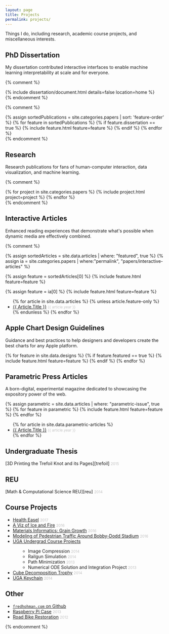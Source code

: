 ```yaml
---
layout: page
title: Projects
permalink: projects/
---
```


Things I do, including research, academic course projects, and miscellaneous interests.

## PhD Dissertation

My dissertation contributed interactive interfaces to enable machine learning interpretability at scale and for everyone.

{% comment %}
<div class="cover-wrapper cover-wrapper-1-col l-text">
 {% include dissertation/document.html details=false location=home %}
</div>
{% endcomment %}

{% comment %}
<div class="cover-wrapper cover-wrapper-3-col l-page">
 {% assign sortedPublications = site.categories.papers | sort: 'feature-order' %}
 {% for feature in sortedPublications %}
  {% if feature.dissertation == true %}
   {% include feature.html feature=feature %}
  {% endif %}
 {% endfor %}
</div>
{% endcomment %}

<div class="project-spacer-small"></div>

## Research

Research publications for fans of human-computer interaction, data visualization, and machine learning.

<div class="project-spacer-small"></div>

{% comment %}
<div class="l-page project-grid">
    {% for project in site.categories.papers %}
    {% include project.html project=project %}
    {% endfor %}
</div>
{% endcomment %}

<div class="project-spacer"></div>

## Interactive Articles

Enhanced reading experiences that demonstrate what's possible when dynamic media are effectively combined.

<div class="project-spacer-small"></div>

{% comment %}
<div class="cover-wrapper cover-wrapper-2-col l-middle">
 {% assign sortedArticles = site.data.articles | where: "featured", true %}
 {% assign ia = site.categories.papers | where:"permalink", "papers/interactive-articles" %}

 {% assign feature = sortedArticles[0] %}
 {% include feature.html feature=feature %}

 {% assign feature = ia[0] %}
 {% include feature.html feature=feature %}
</div>

<div class="project-spacer-small"></div>

<ul>
    {% for article in site.data.articles %}
        {% unless article.feature-only %}
            <li><a href="{{ article.url }}" style="text-transform: capitalize">{{ article.title }}</a> <small style="color: #c0c0c0">{{ article.year }}</small></li>
        {% endunless %}
    {% endfor %}
</ul>

<div class="project-spacer-small"></div>

## Apple Chart Design Guidelines

Guidance and best practices to help designers and developers create the best charts for any Apple platform.

<div class="project-spacer-small"></div>

<div class="cover-wrapper cover-wrapper-2-col l-middle">
 {% for feature in site.data.designs %}
  {% if feature.featured == true %}
   {% include feature.html feature=feature %}
  {% endif %}
 {% endfor %}
</div>

<div class="project-spacer"></div>

## Parametric Press Articles

A born-digital, experimental magazine dedicated to showcasing the expository power of the web.

<div class="project-spacer-small"></div>

<div class="cover-wrapper cover-wrapper-2-col l-middle">
 {% assign parametric = site.data.articles | where: "parametric-issue", true %}
 {% for feature in parametric %}
  {% include feature.html feature=feature %}
 {% endfor %}
</div>

<div class="project-spacer-small"></div>

<ul>
    {% for article in site.data.parametric-articles %}
        <li><a href="{{ article.url }}" style="text-transform: capitalize">{{ article.title }}</a> <small style="color: #c0c0c0">{{ article.year }}</small></li>
    {% endfor %}
</ul>

<div class="project-spacer-small"></div>

## Undergraduate Thesis

[3D Printing the Trefoil Knot and its Pages][trefoil] <small style="color: #c0c0c0">2015</small>

<div class="project-spacer-small"></div>

## REU

[Math & Computational Science REU][reu] <small style="color: #c0c0c0">2014</small>

## Course Projects

<ul>
    <li><a href="{{ site.url }}/projects/cs-6750-health-easel">Health Easel</a> <small style="color: #c0c0c0">2017</small></li>
    <li><a href="{{ site.url }}/projects/cs-7450-a-viz-of-ice-and-fire">A Viz of Ice and Fire</a> <small style="color: #c0c0c0">2016</small></li>
    <li><a href="{{ site.url }}/projects/materials-informatics-grain-growth">Materials Informatics: Grain Growth</a> <small style="color: #c0c0c0">2016</small></li>
    <li><a href="{{ site.url }}/projects/cse-6730-bobby-dodd-simulation">Modeling of Pedestrian Traffic Around Bobby-Dodd Stadium</a> <small style="color: #c0c0c0">2016</small></li>
    <li><a href="{{ site.url }}/projects/uga-undergrad-course-projects">UGA Undergrad Course Projects</a></li>
    <ul style="padding-left: 3rem;">
        <li>Image Compression <small style="color: #c0c0c0">2014</small></li>
        <li>Railgun Simulation <small style="color: #c0c0c0">2014</small></li>
        <li>Path Minimization <small style="color: #c0c0c0">2013</small></li>
        <li>Numerical ODE Solution and Integration Project <small style="color: #c0c0c0">2013</small></li>
    </ul>
    <li><a href="{{ site.url }}/projects/cube-decomposition-trophy">Cube Decomposition Trophy</a> <small style="color: #c0c0c0">2014</small></li>
    <li><a href="{{ site.url }}/projects/uga-keychain">UGA Keychain</a> <small style="color: #c0c0c0">2014</small></li>
</ul>

<div class="project-spacer-small"></div>

## Other

<ul>
<li><a href="https://github.com/fredhohman/fredhohman.github.io"><code>fredhohman.com</code> on Github</a></li>
<li><a href="{{ site.url }}/projects/raspberry-pi-case">Raspberry Pi Case</a> <small style="color: #c0c0c0">2013</small></li>
<li><a href="{{ site.url }}/projects/road-bike-restoration">Road Bike Restoration</a> <small style="color: #c0c0c0">2012</small></li>
</ul>

{% endcomment %}
